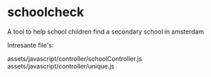 # schoolcheck
A tool to help school children find a secondary school in amsterdam

Intresante file's:

assets/javascript/controller/schoolController.js
assets/javascript/controller/unique.js
